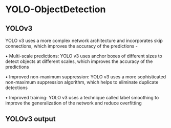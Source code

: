 # YOLO-ObjectDetection

## YOLOv3
YOLO v3 uses a more complex network architecture and incorporates skip connections, which improves the accuracy of the predictions - 

• Multi-scale predictions: YOLO v3 uses anchor boxes of different sizes to detect objects at different scales, which improves the accuracy of the predictions

• Improved non-maximum suppression: YOLO v3 uses a more sophisticated non-maximum suppression algorithm, which helps to eliminate duplicate detections

• Improved training: YOLO v3 uses a technique called label smoothing to improve the generalization of the network and reduce overfitting


## YOLOv3 output


